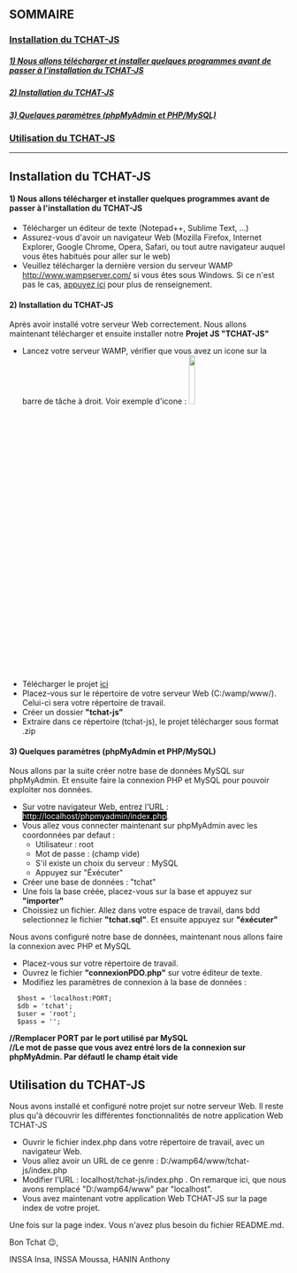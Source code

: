 ## SOMMAIRE
### <a href="#installation-du-tchat-js-1">Installation du TCHAT-JS<a>
##### <a href="#1-nous-allons-télécharger-et-installer-quelques-programmes-avant-de-passer-à-linstallation-du-tchat-js-1">1) Nous allons télécharger et installer quelques programmes avant de passer à l'installation du TCHAT-JS<a>
##### <a href="#2-installation-du-tchat-js-1">2) Installation du TCHAT-JS<a>
##### <a href="#3-quelques-paramètres-phpmyadmin-et-phpmysql-1">3) Quelques paramètres (phpMyAdmin et PHP/MySQL)<a>
### <a href="#utilisation-du-tchat-js-1">Utilisation du TCHAT-JS<a>
---

## Installation du TCHAT-JS
#### 1) Nous allons télécharger et installer quelques programmes avant de passer à l'installation du TCHAT-JS
- Télécharger un éditeur de texte (Notepad++, Sublime Text, ...)
- Assurez-vous d'avoir un navigateur Web (Mozilla Firefox, Internet Explorer, Google Chrome, Opera, Safari, ou tout autre navigateur auquel vous êtes habitués pour aller sur le web)
- Veuillez télécharger la dernière version du serveur WAMP http://www.wampserver.com/ si vous êtes sous Windows. Si ce n'est pas le cas, <a href="https://openclassrooms.com/fr/courses/918836-concevez-votre-site-web-avec-php-et-mysql/4237816-preparez-votre-environnement-de-travail">appuyez ici</a> pour plus de renseignement.
#### 2) Installation du TCHAT-JS
Après avoir installé votre serveur Web correctement. Nous allons maintenant télécharger et ensuite installer notre <strong>Projet JS "TCHAT-JS"</strong>
- Lancez votre serveur WAMP, vérifier que vous avez un icone sur la barre de tâche à droit. Voir exemple d'icone : <img src="https://mytechnozone.com/wp-content/uploads/2015/01/wamp-status.jpg" width="15%">
- Télécharger le projet <a href="http://inssa-insa.ascmtsahara.fr/tchat-js.zip">ici</a>
- Placez-vous sur le répertoire de votre serveur Web (C:/wamp/www/). Celui-ci sera votre répertoire de travail.
- Créer un dossier <strong>"tchat-js"</strong>
- Extraire dans ce répertoire (tchat-js), le projet télécharger sous format .zip

#### 3) Quelques paramètres (phpMyAdmin et PHP/MySQL)
Nous allons par la suite créer notre base de données MySQL sur phpMyAdmin. Et ensuite faire la connexion PHP et MySQL pour pouvoir exploiter nos données.
- Sur votre navigateur Web, entrez l'URL : <span style="background-color:#000; color:#fff">http://localhost/phpmyadmin/index.php</span>.
- Vous allez vous connecter maintenant sur phpMyAdmin avec les coordonnées par defaut :
  - Utilisateur : root
  - Mot de passe : (champ vide)
  - S'il existe un choix du serveur : MySQL
  - Appuyez sur "Éxécuter"
- Créer une base de données : "tchat"
- Une fois la base créée, placez-vous sur la base et appuyez sur <strong>"importer"</strong>
- Choissiez un fichier. Allez dans votre espace de travail, dans bdd selectionnez le fichier <strong>"tchat.sql"</strong>. Et ensuite  appuyez sur <strong>"éxécuter"</strong>

Nous avons configuré notre base de données, maintenant nous allons faire la connexion avec PHP et MySQL
- Placez-vous sur votre répertoire de travail.
- Ouvrez le fichier <strong>"connexionPDO.php"</strong> sur votre éditeur de texte.
- Modifiez les paramètres de connexion à la base de données :<br>
```
  $host = 'localhost:PORT; 
  $db = 'tchat';
  $user = 'root';
  $pass = ''; 
```
<strong>//Remplacer PORT par le port utilisé par MySQL</strong><br>
<strong>//Le mot de passe que vous avez entré lors de la connexion sur phpMyAdmin. Par défautl le champ était vide</strong>
  
## Utilisation du TCHAT-JS
Nous avons installé et configuré notre projet sur notre serveur Web. Il reste plus qu'à découvrir les différentes fonctionnalités de notre application Web TCHAT-JS
- Ouvrir le fichier index.php dans votre répertoire de travail, avec un navigateur Web.
- Vous allez avoir un URL de ce genre : D:/wamp64/www/tchat-js/index.php
- Modifier l'URL : localhost/tchat-js/index.php . On remarque ici, que nous avons remplacé "D:/wamp64/www" par "localhost".
- Vous avez maintenant votre application Web TCHAT-JS sur la page index de votre projet.

Une fois sur la page index. Vous n'avez plus besoin du fichier README.md.

Bon Tchat 😉,

INSSA Insa, INSSA Moussa, HANIN Anthony 
